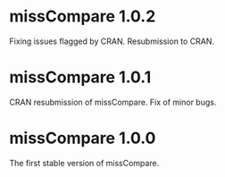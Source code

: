 # missCompare 1.0.2
Fixing issues flagged by CRAN. Resubmission to CRAN.

# missCompare 1.0.1
CRAN resubmission of missCompare. Fix of minor bugs.

# missCompare 1.0.0
The first stable version of missCompare.
